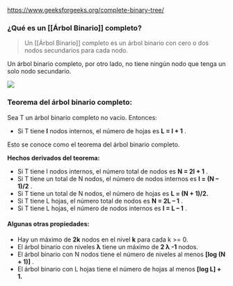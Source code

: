 https://www.geeksforgeeks.org/complete-binary-tree/

### ¿Qué es un [[Árbol Binario]] completo?

> Un [[Árbol Binario]] completo es un árbol binario con cero o dos nodos secundarios para cada nodo. 

Un árbol binario completo, por otro lado, no tiene ningún nodo que tenga un solo nodo secundario.

![](https://media.geeksforgeeks.org/wp-content/uploads/20221229135813/full.png)

### Teorema del árbol binario completo:

Sea T un árbol binario completo no vacío. Entonces:

- Si T tiene **I** nodos internos, el número de hojas es **L = I + 1** .

Esto se conoce como el teorema del árbol binario completo.

**Hechos derivados del teorema:**

- Si T tiene I nodos internos, el número total de nodos es **N = 2I + 1** .
- Si T tiene un total de N nodos, el número de nodos internos es **I = (N – 1)/2** .
- Si T tiene un total de N nodos, el número de hojas es **L = (N + 1)/2.**
- Si T tiene L hojas, el número total de nodos es **N = 2L – 1** .
- Si T tiene L hojas, el número de nodos internos es **I = L – 1** . 

#### Algunas otras propiedades:

- Hay un máximo de **2k** nodos en el nivel **k** para cada k >= 0.
- El árbol binario con niveles **λ** tiene un máximo de **2 λ -1** nodos.
- El árbol binario con N nodos tiene el número de niveles al menos **[log (N + 1)]** .
- El árbol binario con L hojas tiene el número de hojas al menos **[log L] + 1.**